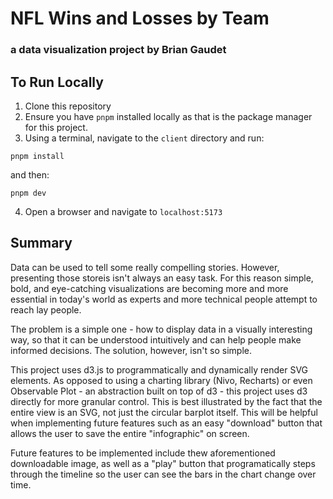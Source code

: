 # NFL Wins and Losses by Team

### a data visualization project by Brian Gaudet

## To Run Locally

1. Clone this repository
2. Ensure you have `pnpm` installed locally as that is the package manager for this project.
3. Using a terminal, navigate to the `client` directory and run:

```
pnpm install
```

and then:

```
pnpm dev
```

4. Open a browser and navigate to `localhost:5173`

## Summary

Data can be used to tell some really compelling stories. However, presenting those storeis isn't always an easy task. For this reason simple, bold, and eye-catching visualizations are becoming more and more essential in today's world as experts and more technical people attempt to reach lay people.

The problem is a simple one - how to display data in a visually interesting way, so that it can be understood intuitively and can help people make informed decisions. The solution, however, isn't so simple.

This project uses d3.js to programmatically and dynamically render SVG elements. As opposed to using a charting library (Nivo, Recharts) or even Observable Plot - an abstraction built on top of d3 - this project uses d3 directly for more granular control. This is best illustrated by the fact that the entire view is an SVG, not just the circular barplot itself. This will be helpful when implementing future features such as an easy "download" button that allows the user to save the entire "infographic" on screen.

Future features to be implemented include thew aforementioned downloadable image, as well as a "play" button that programatically steps through the timeline so the user can see the bars in the chart change over time.
